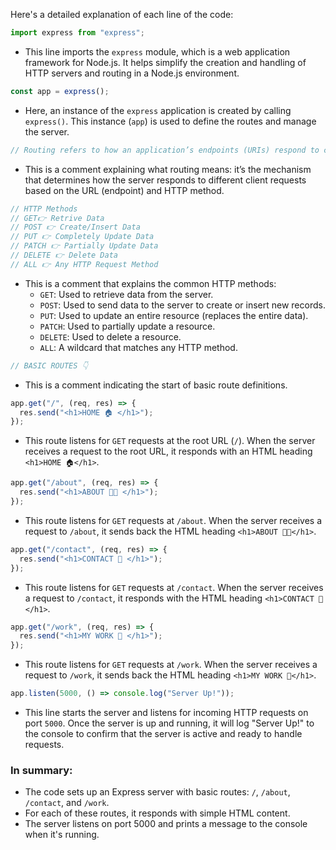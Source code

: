 Here's a detailed explanation of each line of the code:

```javascript
import express from "express";
```

- This line imports the `express` module, which is a web application framework for Node.js. It helps simplify the creation and handling of HTTP servers and routing in a Node.js environment.

```javascript
const app = express();
```

- Here, an instance of the `express` application is created by calling `express()`. This instance (`app`) is used to define the routes and manage the server.

```javascript
// Routing refers to how an application’s endpoints (URIs) respond to client requests.
```

- This is a comment explaining what routing means: it’s the mechanism that determines how the server responds to different client requests based on the URL (endpoint) and HTTP method.

```javascript
// HTTP Methods
// GET👉 Retrive Data
// POST 👉 Create/Insert Data
// PUT 👉 Completely Update Data
// PATCH 👉 Partially Update Data
// DELETE 👉 Delete Data
// ALL 👉 Any HTTP Request Method
```

- This is a comment that explains the common HTTP methods:
  - `GET`: Used to retrieve data from the server.
  - `POST`: Used to send data to the server to create or insert new records.
  - `PUT`: Used to update an entire resource (replaces the entire data).
  - `PATCH`: Used to partially update a resource.
  - `DELETE`: Used to delete a resource.
  - `ALL`: A wildcard that matches any HTTP method.

```javascript
// BASIC ROUTES 👇
```

- This is a comment indicating the start of basic route definitions.

```javascript
app.get("/", (req, res) => {
  res.send("<h1>HOME 🏠 </h1>");
});
```

- This route listens for `GET` requests at the root URL (`/`). When the server receives a request to the root URL, it responds with an HTML heading `<h1>HOME 🏠</h1>`.

```javascript
app.get("/about", (req, res) => {
  res.send("<h1>ABOUT 😶‍🌫️ </h1>");
});
```

- This route listens for `GET` requests at `/about`. When the server receives a request to `/about`, it sends back the HTML heading `<h1>ABOUT 😶‍🌫️</h1>`.

```javascript
app.get("/contact", (req, res) => {
  res.send("<h1>CONTACT 📲 </h1>");
});
```

- This route listens for `GET` requests at `/contact`. When the server receives a request to `/contact`, it responds with the HTML heading `<h1>CONTACT 📲</h1>`.

```javascript
app.get("/work", (req, res) => {
  res.send("<h1>MY WORK 💪 </h1>");
});
```

- This route listens for `GET` requests at `/work`. When the server receives a request to `/work`, it sends back the HTML heading `<h1>MY WORK 💪</h1>`.

```javascript
app.listen(5000, () => console.log("Server Up!"));
```

- This line starts the server and listens for incoming HTTP requests on port `5000`. Once the server is up and running, it will log "Server Up!" to the console to confirm that the server is active and ready to handle requests.

### In summary:

- The code sets up an Express server with basic routes: `/`, `/about`, `/contact`, and `/work`.
- For each of these routes, it responds with simple HTML content.
- The server listens on port 5000 and prints a message to the console when it's running.
